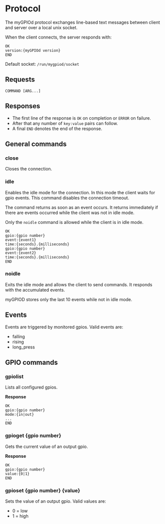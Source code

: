 # Protocol

The myGPIOd protocol exchanges line-based text messages between client and server over a local unix socket.

When the client connects, the server responds with:

```
OK
version:{myGPIOd version}
END
```

Default socket: `/run/mygpiod/socket`

## Requests

```
COMMAND [ARG...]
```

## Responses

- The first line of the response is `OK` on completion or `ERROR` on failure.
- After that any number of `key:value` pairs can follow.
- A final `END` denotes the end of the response.

## General commands

### close

Closes the connection.

### idle

Enables the idle mode for the connection. In this mode the client waits for gpio events. This command disables the connection timeout.

The command returns as soon as an event occurs. It returns immediately if there are events occurred while the client was not in idle mode.

Only the `noidle` command is allowed while the client is in idle mode.

```
OK
gpio:{gpio number}
event:{event1}
time:{seconds}.{milliseconds}
gpio:{gpio number}
event:{event2}
time:{seconds}.{milliseconds}
END
```

### noidle

Exits the idle mode and allows the client to send commands. It responds with the accumulated events.

myGPIOD stores only the last 10 events while not in idle mode.

## Events

Events are triggered by monitored gpios. Valid events are:

- falling
- rising
- long_press

## GPIO commands

### gpiolist

Lists all configured gpios.

**Response**

```
OK
gpio:{gpio number}
mode:{in|out}
...
END
```

### gpioget {gpio number}

Gets the current value of an output gpio.

**Response**

```
OK
gpio:{gpio number}
value:{0|1}
END
```

### gpioset {gpio number} {value}

Sets the value of an output gpio. Valid values are:

- 0 = low
- 1 = high
